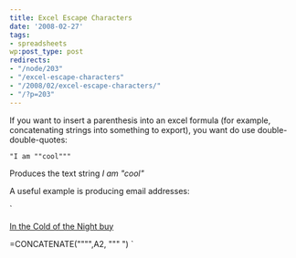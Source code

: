 ```yaml
---
title: Excel Escape Characters
date: '2008-02-27'
tags:
- spreadsheets
wp:post_type: post
redirects:
- "/node/203"
- "/excel-escape-characters"
- "/2008/02/excel-escape-characters/"
- "/?p=203"
---
```


If you want to insert a parenthesis into an excel formula (for example, concatenating strings into something to export), you want do use double-double-quotes:

`
"I am ""cool"""
`

Produces the text string _I am "cool"_

A useful example is producing email addresses:

`

[In the Cold of the Night buy](http://www.iucn-tftsg.org/?in_the_cold_of_the_night)

=CONCATENATE("""",A2, """ ")
`
